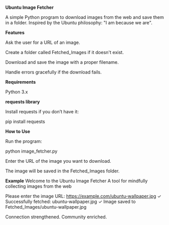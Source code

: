 **Ubuntu Image Fetcher**

A simple Python program to download images from the web and save them in a folder.
Inspired by the Ubuntu philosophy: "I am because we are".

**Features**

Ask the user for a URL of an image.

Create a folder called Fetched_Images if it doesn't exist.

Download and save the image with a proper filename.

Handle errors gracefully if the download fails.

**Requirements**

Python 3.x

**requests library**

Install requests if you don’t have it:

pip install requests

**How to Use**

Run the program:

python image_fetcher.py


Enter the URL of the image you want to download.

The image will be saved in the Fetched_Images folder.

**Example**
Welcome to the Ubuntu Image Fetcher
A tool for mindfully collecting images from the web

Please enter the image URL: https://example.com/ubuntu-wallpaper.jpg
✓ Successfully fetched: ubuntu-wallpaper.jpg
✓ Image saved to Fetched_Images/ubuntu-wallpaper.jpg

Connection strengthened. Community enriched.
